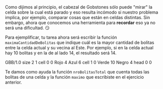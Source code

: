 Como dijimos al principio, el cabezal de Gobstones sólo puede "mirar" la celda sobre la cual está parado y eso resulta incómodo si nuestro problema implica, por ejemplo, comparar cosas que están en celdas distintas. Sin embargo, ahora que conocemos una herramienta para **recordar** eso ya no será una dificultad. :smirk:

Para ejemplificar, tu tarea ahora será escribir la función `maximaCantidadDeBolitas` que indique cuál es la mayor cantidad de bolitas entre la celda actual y su vecina al Este. Por ejemplo, si en la celda actual hay 10 bolitas y en la de al lado 14, el resultado será 14.

<gs-board>
  GBB/1.0
  size 2 1
  cell 0 0 Rojo 4 Azul 6
  cell 1 0 Verde 10 Negro 4
  head 0 0
</gs-board>

Te damos como ayuda la función `nroBolitasTotal` que cuenta todas las bolitas de una celda y la función `maximo` que escribiste en el ejercicio anterior.